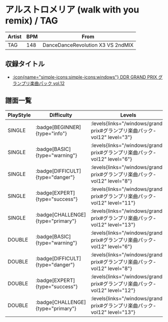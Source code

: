 # アルストロメリア (walk with you remix) / TAG

|Artist|BPM|From|
|------|---|----|
|TAG|148|DanceDanceRevolution X3 VS 2ndMIX|

## 収録タイトル

- [:icon{name="simple-icons:simple-icons:windows"} DDR GRAND PRIX グランプリ楽曲パック vol.12](/windows/grand-prix#グランプリ楽曲パック-vol12)

## 譜面一覧

|PlayStyle|Difficulty|Levels|Notes|Movie|
|---------|----------|------|-----|-----|
|SINGLE| :badge[BEGINNER]{type="info"}| :levels{links="/windows/grand-prix#グランプリ楽曲パック-vol12" level="3"}|119/18||
|SINGLE| :badge[BASIC]{type="warning"}| :levels{links="/windows/grand-prix#グランプリ楽曲パック-vol12" level="6"}|203/30||
|SINGLE| :badge[DIFFICULT]{type="danger"}| :levels{links="/windows/grand-prix#グランプリ楽曲パック-vol12" level="8"}|278/25||
|SINGLE| :badge[EXPERT]{type="success"}| :levels{links="/windows/grand-prix#グランプリ楽曲パック-vol12" level="11"}|370/12||
|SINGLE| :badge[CHALLENGE]{type="primary"}| :levels{links="/windows/grand-prix#グランプリ楽曲パック-vol12" level="13"}|399/28(26)||
|DOUBLE| :badge[BASIC]{type="warning"}| :levels{links="/windows/grand-prix#グランプリ楽曲パック-vol12" level="6"}|206/18||
|DOUBLE| :badge[DIFFICULT]{type="danger"}| :levels{links="/windows/grand-prix#グランプリ楽曲パック-vol12" level="8"}|277/9||
|DOUBLE| :badge[EXPERT]{type="success"}| :levels{links="/windows/grand-prix#グランプリ楽曲パック-vol12" level="12"}|360/3||
|DOUBLE| :badge[CHALLENGE]{type="primary"}| :levels{links="/windows/grand-prix#グランプリ楽曲パック-vol12" level="13"}|341/2(39)||
